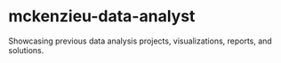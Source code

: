 # mckenzieu-data-analyst
Showcasing previous data analysis projects, visualizations, reports, and solutions. 
